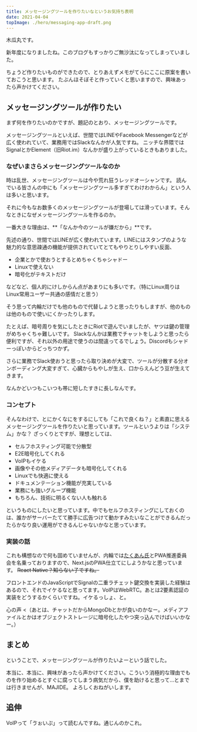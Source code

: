 ```yaml
---
title: メッセージングツールを作りたいなというお気持ち表明
date: 2021-04-04
topImage: ./hero/messaging-app-draft.png
---
```


木瓜丸です。

新年度になりましたね。このブログもすっかりご無沙汰になってしまっていました。

ちょうど作りたいものができたので、とりあえずメモがてらにここに原案を書いておこうと思います。
たぶんほそぼそと作っていくと思いますので、興味あったら声かけてください。

## メッセージングツールが作りたい

まず何を作りたいのかですが、題記のとおり、メッセージングツールです。

メッセージングツールといえば、世間ではLINEやFacebook Messengerなどが広く使われていて、業務用ではSlackなんかが人気ですね。
ニッチな界隈ではSignalとかElement（旧Riot.im）なんかが盛り上がっているときもありました。

### なぜいまさらメッセージングツールなのか

時は乱世、メッセージングツールは今や荒れ狂うレッドオーシャンです。
読んでいる皆さんの中にも「メッセージングツール多すぎてわけわからん」という人は多いと思います。

それに今もなお数多くのメッセージングツールが登場しては滑っています。そんなときになぜメッセージングツールを作るのか。

一番大きな理由は、**「なんか今のツールが嫌だから」**です。

先述の通り、世間ではLINEが広く使われています。LINEにはスタンプのような魅力的な意思疎通の機能が提供されていてとてもやりとりしやすい反面、

- 企業とかで使おうとするとめちゃくちゃシャドー
- Linuxで使えない
- 暗号化がテキストだけ

などなど、個人的にけしからん点があまりにも多いです。（特にLinux周りはLinux常用ユーザー共通の感情だと思う）

そう思って内輪だけでも他のもので代替しようと思ったりもしますが、他のものは他のもので使いにくかったりします。

たとえば、暗号周りを気にしたときにRiotで遊んでいましたが、ヤツは鍵の管理がめちゃくちゃ難しいです。
Slackなんかは業務でチャットをしようと思ったら便利ですが、それ以外の用途で使うのは間違ってるでしょう。Discordもシャドーっぽいからどっちつかず。

さらに業務でSlack使おうと思ったら取り決めが大変で、ツールが分散する分オンボーディング大変すぎて、心臓からもやしが生え、口からえんどう豆が生えてきます。

なんかどいつもこいつも帯に短したすきに長しなんです。

### コンセプト

そんなわけで、とにかくなにをするにしても「これで良くね？」と素直に思えるメッセージングツールを作りたいと思っています。ツールというよりは「システム」かな？
ざっくりとですが、理想としては、

- セルフホスティング可能で分散型
- E2E暗号化してくれる
- VoIPもイケる
- 画像やその他メディアデータも暗号化してくれる
- Linuxでも快適に使える
- ドキュメンテーション機能が充実している
- 業務にも強いグループ機能
- もちろん、技術に明るくない人も触れる

というものにしたいと思っています。中でもセルフホスティングにしておくのは、誰かがサーバーたてて勝手に広告つけて動かすみたいなことができるんだったらかなり良い運用ができるんじゃないかなと思っています。

### 実装の話

これも構想なので何も固めていませんが、内輪では[たくあん氏](https://otakuan.dev)とPWA推進委員会を名乗っておりますので、Next.jsのPWA仕立てにしようかなと思っています。
~~React Native？知らない子ですね。~~

フロントエンドのJavaScriptでSignalの二重ラチェット鍵交換を実装した経験はあるので、それでイケるなと思ってます。VoIPはWebRTC。あとは2要素認証の実装をどうするかくらいですね。イケるっしょ、と。

心の声 &lt;（あとは、チャットだからMongoDbとかが良いのかなー。メディアファイルとかはオブジェクトストレージに暗号化したやつ突っ込んでけばいいかなー。）

## まとめ

ということで、メッセージングツールが作りたいよーという話でした。

本当に、本当に、興味があったら声かけてください。こういう消極的な理由でものを作り始めるとすぐに腐ってしまう病気だから、僕を助けると思って…とまでは行きませんが、MAJIDE。
よろしくおねがいします。

## 追伸

VoIPって「ゔぉいぷ」って読むんですね。通じんのかこれ。

